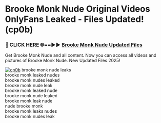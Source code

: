 # Brooke Monk Nude Original Videos 0nlyFans Leaked - Files Updated! (cp0b)

<h3>🔴 CLICK HERE 🌐==►► <a href="https://tinyurl.com/yrmya6cz" rel="nofollow">Brooke Monk Nude Updated Files</a></h3>

Get Brooke Monk Nude and all content. Now you can access all videos and pictures of Brooke Monk Nude. New Updated Files 2025!

[![cp0b](https://i.imgur.com/FMdXYCs.gif)](https://tinyurl.com/yrmya6cz)
brooke monk nude leaks<br>
brooke monk leaked nudes<br>
brooke monk nudes leaked<br>
brooke monk nude leak<br>
brooke monk leaked nude<br>
brooke monk nude leaked<br>
brooke monk leak nude<br>
nude brooke monk<br>
brooke monk leaks nudes<br>
brooke monk nudes leak